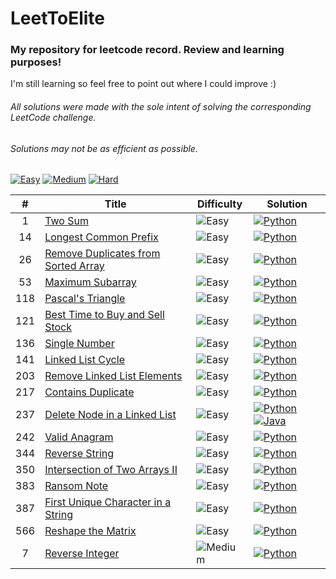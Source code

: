 # LeetToElite

### My repository for leetcode record. Review and learning purposes!   
I'm still learning so feel free to point out where I could improve :)
###### _All solutions were made with the sole intent of solving the corresponding LeetCode challenge._  
###### _Solutions may not be as efficient as possible._

[![Easy](https://img.shields.io/badge/Easy-17-5cb85c.svg?style=flat)](https://github.com/tchLin/LeetToElite/tree/main/solutions/Easy)
[![Medium](https://img.shields.io/badge/Medium-1-f0ad4e.svg?style=flat)](https://github.com/tchLin/LeetToElite/tree/main/solutions/Medium)
[![Hard](https://img.shields.io/badge/Hard-0-d9534f.svg?style=flat)](https://github.com/tchLin/LeetToElite/tree/main/solutions/Hard)



| #    | Title                                                                                                                           | Difficulty                                                             |  Solution                                                                      |
| :----: | ------------------------------------------------------------------------------------------------------------------------------- | -------------------------------------------------------------------- |  ----------------------------------------------------------------------------- |
| 1   | [Two Sum](https://leetcode.com/problems/two-sum/)                                                                               | ![Easy](https://img.shields.io/badge/Easy-5cb85c.svg?style=flat) | [![Python](https://img.shields.io/badge/Python-%20-blue)](https://github.com/tchLin/LeetToElite/blob/main/solutions/Easy/two_sum.py)          |
| 14    | [Longest Common Prefix](https://leetcode.com/problems/longest-common-prefix/)                                                                               | ![Easy](https://img.shields.io/badge/Easy-5cb85c.svg?style=flat) |  [![Python](https://img.shields.io/badge/Python-%20-blue)](https://github.com/tchLin/LeetToElite/blob/main/solutions/Easy/longest_common_prefix.py)          |
| 26    | [Remove Duplicates from Sorted Array](https://leetcode.com/problems/remove-duplicates-from-sorted-array/)                                                                              | ![Easy](https://img.shields.io/badge/Easy-5cb85c.svg?style=flat)   |  [![Python](https://img.shields.io/badge/Python-%20-blue)](https://github.com/tchLin/LeetToElite/blob/main/solutions/Easy/remove_duplicates_from_sorted_array.py)          |
| 53    | [Maximum Subarray](https://leetcode.com/problems/maximum-subarray/)                                                                                | ![Easy](https://img.shields.io/badge/Easy-5cb85c.svg?style=flat)    |  [![Python](https://img.shields.io/badge/Python-%20-blue)](https://github.com/tchLin/LeetToElite/blob/main/solutions/Easy/max_subarray.py)          |
| 118    | [Pascal's Triangle](https://leetcode.com/problems/pascals-triangle/)                                                                                | ![Easy](https://img.shields.io/badge/Easy-5cb85c.svg?style=flat)    |  [![Python](https://img.shields.io/badge/Python-%20-blue)](https://github.com/tchLin/LeetToElite/blob/main/solutions/Easy/pascals_triangle.py)          |
| 121    | [Best Time to Buy and Sell Stock](https://leetcode.com/problems/best-time-to-buy-and-sell-stock/)                                                                                | ![Easy](https://img.shields.io/badge/Easy-5cb85c.svg?style=flat)    |  [![Python](https://img.shields.io/badge/Python-%20-blue)](https://github.com/tchLin/LeetToElite/blob/main/solutions/Easy/best_time_to_buy_and_sell_stock.py)          |
| 136   | [Single Number](https://leetcode.com/problems/single-number/)                                                                                | ![Easy](https://img.shields.io/badge/Easy-5cb85c.svg?style=flat)    |  [![Python](https://img.shields.io/badge/Python-%20-blue)](https://github.com/tchLin/LeetToElite/blob/main/solutions/Easy/singel_number.py)          |
| 141   | [Linked List Cycle](https://leetcode.com/problems/linked-list-cycle/)                                                                                | ![Easy](https://img.shields.io/badge/Easy-5cb85c.svg?style=flat)    |  [![Python](https://img.shields.io/badge/Python-%20-blue)](https://github.com/tchLin/LeetToElite/blob/main/solutions/Easy/linked_list_cycle.py)          |
| 203   | [Remove Linked List Elements](https://leetcode.com/problems/remove-linked-list-elements/)                                                                                | ![Easy](https://img.shields.io/badge/Easy-5cb85c.svg?style=flat)    |  [![Python](https://img.shields.io/badge/Python-%20-blue)](https://github.com/tchLin/LeetToElite/blob/main/solutions/Easy/remove_linked_list_elements.py)          |
| 217    | [Contains Duplicate](https://leetcode.com/problems/contains-duplicate/)                                                                               | ![Easy](https://img.shields.io/badge/Easy-5cb85c.svg?style=flat)     |   [![Python](https://img.shields.io/badge/Python-%20-blue)](https://github.com/tchLin/LeetToElite/blob/main/solutions/Easy/contains_duplicate.py)           |
| 237    | [Delete Node in a Linked List](https://leetcode.com/problems/delete-node-in-a-linked-list/)                                                                               | ![Easy](https://img.shields.io/badge/Easy-5cb85c.svg?style=flat)     |  [![Python](https://img.shields.io/badge/Python-%20-blue)](https://github.com/tchLin/LeetToElite/blob/main/solutions/Easy/delete_node_in_a_linked_list.py)  [![Java](https://img.shields.io/badge/Java-%20-orange)](https://github.com/tchLin/LeetToElite/blob/main/solutions/Easy/delete_node_in_a_linked_list.java)       |
| 242    | [Valid Anagram](https://leetcode.com/problems/valid-anagram/)                                                                               | ![Easy](https://img.shields.io/badge/Easy-5cb85c.svg?style=flat)    |  [![Python](https://img.shields.io/badge/Python-%20-blue)](https://github.com/tchLin/LeetToElite/blob/main/solutions/Easy/valid_anagram.py)          |
| 344    | [Reverse String](https://leetcode.com/problems/reverse-string/)                                                                               | ![Easy](https://img.shields.io/badge/Easy-5cb85c.svg?style=flat)    |  [![Python](https://img.shields.io/badge/Python-%20-blue)](https://github.com/tchLin/LeetToElite/blob/main/solutions/Easy/intersection_of_two_arrays_II.py)          |
| 350    | [Intersection of Two Arrays II](https://leetcode.com/problems/intersection-of-two-arrays-ii/)                                                                               | ![Easy](https://img.shields.io/badge/Easy-5cb85c.svg?style=flat)    |  [![Python](https://img.shields.io/badge/Python-%20-blue)](https://github.com/tchLin/LeetToElite/blob/main/solutions/Easy/reverse%20string)          |
| 383    | [Ransom Note](https://leetcode.com/problems/ransom-note/)                                                                               | ![Easy](https://img.shields.io/badge/Easy-5cb85c.svg?style=flat)    |  [![Python](https://img.shields.io/badge/Python-%20-blue)](https://github.com/tchLin/LeetToElite/blob/main/solutions/Easy/ransom_note.py)          |
| 387    | [First Unique Character in a String](https://leetcode.com/problems/first-unique-character-in-a-string/)                                                                               | ![Easy](https://img.shields.io/badge/Easy-5cb85c.svg?style=flat)   |  [![Python](https://img.shields.io/badge/Python-%20-blue)](https://github.com/tchLin/LeetToElite/blob/main/solutions/Easy/first_unique_character_in_a_string.py)          |
| 566    | [Reshape the Matrix](https://leetcode.com/problems/reshape-the-matrix/)                                                                               | ![Easy](https://img.shields.io/badge/Easy-5cb85c.svg?style=flat)   |  [![Python](https://img.shields.io/badge/Python-%20-blue)](https://github.com/tchLin/LeetToElite/blob/main/solutions/Easy/reshape_the_matrix.py)          |
| 7    | [Reverse Integer](https://leetcode.com/problems/reverse-integer/)                                                                               | ![Medium](https://img.shields.io/badge/Medium-f0ad4e.svg?style=flat)   |  [![Python](https://img.shields.io/badge/Python-%20-blue)](https://github.com/tchLin/LeetToElite/blob/main/solutions/Medium/reverse_integer.py)          |
